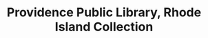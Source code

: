 ---
layout: repo
title: "Providence Public Library, Rhode Island Collection"
id: 183
permalink: repos/183/
---